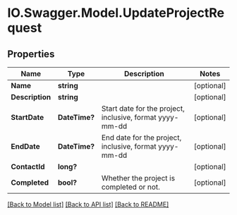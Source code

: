 # IO.Swagger.Model.UpdateProjectRequest

## Properties

Name | Type | Description | Notes
------------ | ------------- | ------------- | -------------
**Name** | **string** |  | [optional]
**Description** | **string** |  | [optional]
**StartDate** | **DateTime?** | Start date for the project, inclusive, format yyyy-mm-dd | [optional]
**EndDate** | **DateTime?** | End date for the project, inclusive, format yyyy-mm-dd | [optional]
**ContactId** | **long?** |  | [optional]
**Completed** | **bool?** | Whether the project is completed or not. | [optional]

[[Back to Model list]](../README.md#documentation-for-models) [[Back to API list]](../README.md#documentation-for-api-endpoints) [[Back to README]](../README.md)

